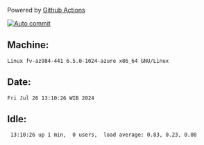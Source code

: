 Powered by [Github Actions](https://github.com/features/actions)

[![Auto commit](https://github.com/hiage/workstation/workflows/Auto%20commit/badge.svg)](https://github.com/hiage/workstation/actions?query=workflow%3A%22Auto+commit%22)

## Machine:
```
Linux fv-az984-441 6.5.0-1024-azure x86_64 GNU/Linux
```
## Date:
```
Fri Jul 26 13:10:26 WIB 2024
```
## Idle:
```
 13:10:26 up 1 min,  0 users,  load average: 0.83, 0.23, 0.08
```
